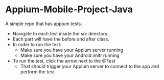 # Appium-Mobile-Project-Java

A simple repo that has appium tests.

- Navigate to each test inside the src directory.
- Each part will have the before and after class.
- In order to run the test:
    - Make sure you have your Appium server running
    - Make sure you have your Android imltr running
 - To run the test, click the arrow next to the @Test
    - That should trigger your Appium server to connect to the app and perform the test

